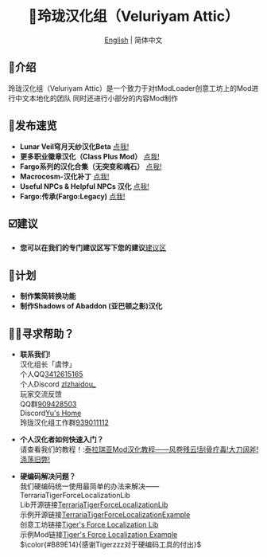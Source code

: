 <h1 align="center">🔔玲珑汉化组（Veluriyam Attic）</h1>

<div align="center">

[English](README-en.md) | 简体中文

</div>

## 💬介绍
玲珑汉化组（Veluriyam Attic）是一个致力于对tModLoader创意工坊上的Mod进行中文本地化的团队
同时还进行小部分的内容Mod制作

## 💫发布速览
* **Lunar Veil穹月天纱汉化Beta** [点我!](https://steamcommunity.com/sharedfiles/filedetails/?id=3299543098)
* **更多职业徽章汉化（Class Plus Mod）** [点我!](https://steamcommunity.com/sharedfiles/filedetails/?id=3337028069)
* **Fargo系列的汉化合集（无突变和魂石）** [点我!](https://steamcommunity.com/sharedfiles/filedetails/?id=3355517847)
* **Macrocosm-汉化补丁** [点我!](https://steamcommunity.com/sharedfiles/filedetails/?id=3361892869)
* **Useful NPCs & Helpful NPCs 汉化** [点我!](https://steamcommunity.com/sharedfiles/filedetails/?id=3412554590)
* **Fargo:传承(Fargo:Legacy)** [点我!](https://steamcommunity.com/sharedfiles/filedetails/?id=3417142456)

## ☑️建议
* **您可以在我们的专门建议区写下您的建议**[建议区](https://github.com/Veluriyam-Attic/Suggestion/issues)

## 📖计划
* **制作繁简转换功能**
* **制作Shadows of Abaddon (亚巴顿之影)汉化**

## ✋🏻寻求帮助？
* **联系我们!** <br>
汉化组长「虞悖」<br>
   个人QQ[3412615165](https://qm.qq.com/q/P8NaIwQQyk)<br>
   个人Discord [zlzhaidou_](https://discord.gg/UVXKuvgX)<br>
玩家交流反馈<br>
   QQ群[909428503](https://qm.qq.com/q/liASO1pPfa)<br>
   Discord[Yu's Home](https://discord.gg/pftrwVZy5N)<br>
玲珑汉化组工作群[939011112](https://qm.qq.com/q/hFlTAvXdIe)

* **个人汉化者如何快速入门？** <br>
请查看我们的教程！:[泰拉瑞亚Mod汉化教程——风卷残云!刮骨疗毒!大刀阔斧!涤荡旧弊!](https://docs.qq.com/doc/DUFlYVXd1R1RYZUVj)

* **硬编码解决问题？** <br>
  我们硬编码统一使用最简单的办法来解决——TerrariaTigerForceLocalizationLib<br>
  Lib开源链接[TerrariaTigerForceLocalizationLib](https://github.com/TigerChenzzz/TerrariaTigerForceLocalizationLib)<br>
  示例开源链接[TerrariaTigerForceLocalizationExample](https://github.com/TigerChenzzz/TerrariaTigerForceLocalizationExample)<br>
  创意工坊链接[Tiger's Force Localization Lib](https://steamcommunity.com/sharedfiles/filedetails/?id=3358131784)<br>
  示例Mod链接[Tiger's Force Localization Example](https://steamcommunity.com/sharedfiles/filedetails/?id=3358134129)<br>
  $\color{#B89E14}{感谢Tigerzzz对于硬编码工具的付出}$
